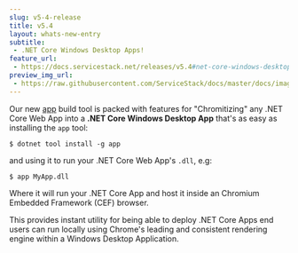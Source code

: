 ```yaml
---
slug: v5-4-release
title: v5.4
layout: whats-new-entry
subtitle:
 - .NET Core Windows Desktop Apps!
feature_url:
 - https://docs.servicestack.net/releases/v5.4#net-core-windows-desktop-apps
preview_img_url:
 - https://raw.githubusercontent.com/ServiceStack/docs/master/docs/images/app/netcore-chromium-splash.png
---
```

Our new [app](https://www.nuget.org/packages/app) build tool is packed with features for "Chromitizing" any
.NET Core Web App into a **.NET Core Windows Desktop App** that's as easy as installing the `app` tool:

    $ dotnet tool install -g app

and using it to run your .NET Core Web App's `.dll`, e.g:

    $ app MyApp.dll

Where it will run your .NET Core App and host it inside an Chromium Embedded Framework (CEF) browser.

This provides instant utility for being able to deploy .NET Core Apps end users can run locally using Chrome's leading and consistent rendering engine
within a Windows Desktop Application.
